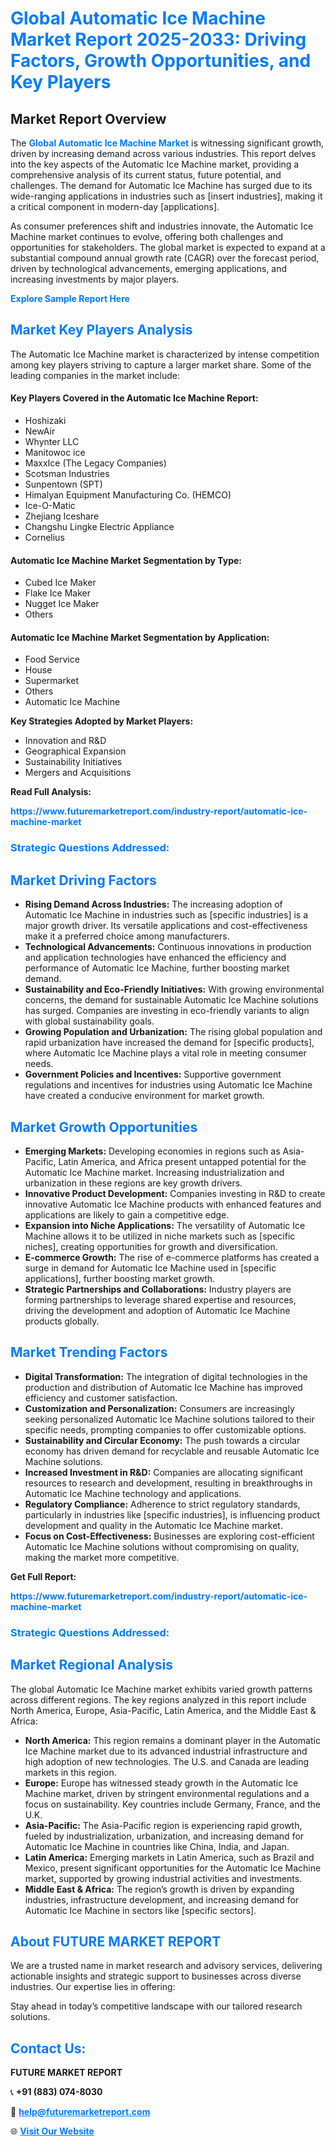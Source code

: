 <h1 style="color: #007BFF;">Global Automatic Ice Machine Market Report 2025-2033: Driving Factors, Growth Opportunities, and Key Players</h1>

<section id="overview">
<h2>Market Report Overview</h2>
<p>The <a href="https://www.futuremarketreport.com/industry-report/automatic-ice-machine-market" style="color: #007BFF; text-decoration: none;"><strong>Global Automatic Ice Machine Market</strong></a> is witnessing significant growth, driven by increasing demand across various industries. This report delves into the key aspects of the Automatic Ice Machine market, providing a comprehensive analysis of its current status, future potential, and challenges. The demand for Automatic Ice Machine has surged due to its wide-ranging applications in industries such as [insert industries], making it a critical component in modern-day [applications].</p>
<p>As consumer preferences shift and industries innovate, the Automatic Ice Machine market continues to evolve, offering both challenges and opportunities for stakeholders. The global market is expected to expand at a substantial compound annual growth rate (CAGR) over the forecast period, driven by technological advancements, emerging applications, and increasing investments by major players.</p>
</section>

<section id="overview">
<p><a href="https://www.futuremarketreport.com/request-sample/reportId=116477" style="color: #007BFF; text-decoration: none;"><strong>Explore Sample Report Here</strong></a></p>
</section>

<section id="key-players">
<h2 style="color: #007BFF;">Market Key Players Analysis</h2>
<p>The Automatic Ice Machine market is characterized by intense competition among key players striving to capture a larger market share. Some of the leading companies in the market include:</p>
<h4>Key Players Covered in the Automatic Ice Machine Report:</h4>
<ul><li>Hoshizaki</li><li>NewAir</li><li>Whynter LLC</li><li>Manitowoc ice</li><li>MaxxIce (The Legacy Companies)</li><li>Scotsman Industries</li><li>Sunpentown (SPT)</li><li>Himalyan Equipment Manufacturing Co. (HEMCO)</li><li>Ice-O-Matic</li><li>Zhejiang Iceshare</li><li>Changshu Lingke Electric Appliance</li><li>Cornelius</li></ul>
<h4>Automatic Ice Machine Market Segmentation by Type:</h4>
<ul><li>Cubed Ice Maker</li><li>Flake Ice Maker</li><li>Nugget Ice Maker</li><li>Others</li></ul>

<h4>Automatic Ice Machine Market Segmentation by Application:</h4>
<ul><li>Food Service</li><li>House</li><li>Supermarket</li><li>Others</li><li>Automatic Ice Machine</li></ul>
<p><strong>Key Strategies Adopted by Market Players:</strong></p>
<ul>
<li>Innovation and R&D</li>
<li>Geographical Expansion</li>
<li>Sustainability Initiatives</li>
<li>Mergers and Acquisitions</li>
</ul>
</section>

<section>
<p><strong>Read Full Analysis: </strong></p><a href="https://www.futuremarketreport.com/industry-report/automatic-ice-machine-market" style="color: #007BFF; text-decoration: none;"><strong>https://www.futuremarketreport.com/industry-report/automatic-ice-machine-market</strong></a>
<h3 style="color: #007BFF;">Strategic Questions Addressed:</h3>
</section>

<section id="driving-factors">
<h2 style="color: #007BFF;">Market Driving Factors</h2>
<ul>
<li><strong>Rising Demand Across Industries:</strong> The increasing adoption of Automatic Ice Machine in industries such as [specific industries] is a major growth driver. Its versatile applications and cost-effectiveness make it a preferred choice among manufacturers.</li>
<li><strong>Technological Advancements:</strong> Continuous innovations in production and application technologies have enhanced the efficiency and performance of Automatic Ice Machine, further boosting market demand.</li>
<li><strong>Sustainability and Eco-Friendly Initiatives:</strong> With growing environmental concerns, the demand for sustainable Automatic Ice Machine solutions has surged. Companies are investing in eco-friendly variants to align with global sustainability goals.</li>
<li><strong>Growing Population and Urbanization:</strong> The rising global population and rapid urbanization have increased the demand for [specific products], where Automatic Ice Machine plays a vital role in meeting consumer needs.</li>
<li><strong>Government Policies and Incentives:</strong> Supportive government regulations and incentives for industries using Automatic Ice Machine have created a conducive environment for market growth.</li>
</ul>
</section>

<section id="growth-opportunities">
<h2 style="color: #007BFF;">Market Growth Opportunities</h2>
<ul>
<li><strong>Emerging Markets:</strong> Developing economies in regions such as Asia-Pacific, Latin America, and Africa present untapped potential for the Automatic Ice Machine market. Increasing industrialization and urbanization in these regions are key growth drivers.</li>
<li><strong>Innovative Product Development:</strong> Companies investing in R&D to create innovative Automatic Ice Machine products with enhanced features and applications are likely to gain a competitive edge.</li>
<li><strong>Expansion into Niche Applications:</strong> The versatility of Automatic Ice Machine allows it to be utilized in niche markets such as [specific niches], creating opportunities for growth and diversification.</li>
<li><strong>E-commerce Growth:</strong> The rise of e-commerce platforms has created a surge in demand for Automatic Ice Machine used in [specific applications], further boosting market growth.</li>
<li><strong>Strategic Partnerships and Collaborations:</strong> Industry players are forming partnerships to leverage shared expertise and resources, driving the development and adoption of Automatic Ice Machine products globally.</li>
</ul>
</section>

<section id="trending-factors">
<h2 style="color: #007BFF;">Market Trending Factors</h2>
<ul>
<li><strong>Digital Transformation:</strong> The integration of digital technologies in the production and distribution of Automatic Ice Machine has improved efficiency and customer satisfaction.</li>
<li><strong>Customization and Personalization:</strong> Consumers are increasingly seeking personalized Automatic Ice Machine solutions tailored to their specific needs, prompting companies to offer customizable options.</li>
<li><strong>Sustainability and Circular Economy:</strong> The push towards a circular economy has driven demand for recyclable and reusable Automatic Ice Machine solutions.</li>
<li><strong>Increased Investment in R&D:</strong> Companies are allocating significant resources to research and development, resulting in breakthroughs in Automatic Ice Machine technology and applications.</li>
<li><strong>Regulatory Compliance:</strong> Adherence to strict regulatory standards, particularly in industries like [specific industries], is influencing product development and quality in the Automatic Ice Machine market.</li>
<li><strong>Focus on Cost-Effectiveness:</strong> Businesses are exploring cost-efficient Automatic Ice Machine solutions without compromising on quality, making the market more competitive.</li>
</ul>
</section>

<section>
<p><strong>Get Full Report: </strong></p><a href="https://www.futuremarketreport.com/industry-report/automatic-ice-machine-market" style="color: #007BFF; text-decoration: none;"><strong>https://www.futuremarketreport.com/industry-report/automatic-ice-machine-market</strong></a>
<h3 style="color: #007BFF;">Strategic Questions Addressed:</h3>
</section>


<section id="regional-analysis">
<h2 style="color: #007BFF;">Market Regional Analysis</h2>
<p>The global Automatic Ice Machine market exhibits varied growth patterns across different regions. The key regions analyzed in this report include North America, Europe, Asia-Pacific, Latin America, and the Middle East & Africa:</p>
<ul>
<li><strong>North America:</strong> This region remains a dominant player in the Automatic Ice Machine market due to its advanced industrial infrastructure and high adoption of new technologies. The U.S. and Canada are leading markets in this region.</li>
<li><strong>Europe:</strong> Europe has witnessed steady growth in the Automatic Ice Machine market, driven by stringent environmental regulations and a focus on sustainability. Key countries include Germany, France, and the U.K.</li>
<li><strong>Asia-Pacific:</strong> The Asia-Pacific region is experiencing rapid growth, fueled by industrialization, urbanization, and increasing demand for Automatic Ice Machine in countries like China, India, and Japan.</li>
<li><strong>Latin America:</strong> Emerging markets in Latin America, such as Brazil and Mexico, present significant opportunities for the Automatic Ice Machine market, supported by growing industrial activities and investments.</li>
<li><strong>Middle East & Africa:</strong> The region’s growth is driven by expanding industries, infrastructure development, and increasing demand for Automatic Ice Machine in sectors like [specific sectors].</li>
</ul>
</section>

<footer>
<h2 style="color: #007BFF;">About FUTURE MARKET REPORT</h2>
<p>We are a trusted name in market research and advisory services, delivering actionable insights and strategic support to businesses across diverse industries. Our expertise lies in offering:</p>

<p>Stay ahead in today’s competitive landscape with our tailored research solutions.</p>

<h2 style="color: #007BFF;">Contact Us:</h2>
<p><strong>FUTURE MARKET REPORT</strong></p>
<p>📞 <strong>+91 (883) 074-8030</strong></p>
<p>📧 <strong><a href="mailto:help@futuremarketreport.com" style="color: #007BFF;">help@futuremarketreport.com</a></strong></p>
<p>🌐 <strong><a href="https://www.futuremarketreport.com/" style="color: #007BFF;">Visit Our Website</a></strong></p>
</footer>